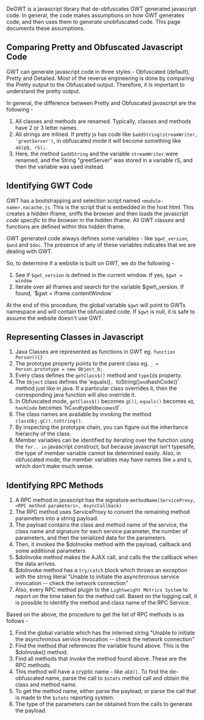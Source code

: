 DeGWT is a javascript library that de-obfuscates GWT generated javascript code. In general, the code makes assumptions on how GWT generates code, and then uses them to generate unobfuscated code. This page documents these assumptions.



## Comparing Pretty and Obfuscated Javascript Code ##
GWT can generate javascript code in three styles - Obfuscated (default), Pretty and Detailed. Most of the reverse engineering is done by comparing the Pretty output to the Obfuscated output. Therefore, it is important to understand the pretty output.

In general, the difference between Pretty and Obfuscated javascript are the following -
  1. All classes and methods are renamed. Typically, classes and methods have 2 or 3 letter names.
  1. All strings are inlined. If pretty js has code like `$addString(streamWriter, 'greetServer')`, in obfuscated mode it will become something like `aG(pQ, rS);`.
  1. Here, the method `$addString` and the variable `streamWriter` were renamed, and the String "greetServer" was stored in a variable rS, and then the variable was used instead.

## Identifying GWT Code ##
GWT has a bootstrapping and selection script named `<module-name>.nocache.js`. This is the script that is embedded in the host html. This creates a hidden iframe, sniffs the browser and then loads the javascript _code specific to the browser_ in the hidden iframe. All GWT classes and functions are defined within this hidden Iframe.

GWT generated code always defines some variables - like `$gwt_version`, `$wnd` and `$doc`. The presence of any of these variables indicates that we are dealing with GWT.

So, to determine if a website is built on GWT, we do the following -
  1. See if `$gwt_version` is defined in the current window. If yes, `$gwt = window`
  1. Iterate over all Iframes and search for the variable $gwt\_version. If found, `$gwt = iframe.contentWindow`

At the end of this procedure, the global variable `$gwt` will point to GWTs namespace and will contain the obfuscated code. If `$gwt` is null, it is safe to assume the website doesn't use GWT.

## Representing Classes in Javascript ##
  1. Java Classes are represented as functions in GWT eg. `function Person(){}`
  1. The prototype property points to the parent class eg. `_ = Person.prototype = new Object_0;`
  1. Every class defines the `getClass$()` method and `typeId$` property.
  1. The `Object` class defines the 'equals()`, `toString()` and `hashCode()` method just like in java. If a particular class overrides it, then the corresponding java function will also override it.
  1. In Obfuscated mode, `getClass$()` becomes `gC()`, `equals()` becomes `eQ`, `hashCode` becomes 'hC` and `typeId` becomes `tI`.
  1. The class names are available by invoking the method `classObj.gC().toString()`.
  1. By inspecting the prototype chain, you can figure out the inheritance hierarchy of the class.
  1. Member variables can be identified by iterating over the function using the `for.. in` javascript construct; but because javascript isn't typesafe, the type of member variable cannot be determined easily. Also, in obfuscated mode, the member variables may have names like `a` and `b`, which don't make much sense.

## Identifying RPC Methods ##
  1. A RPC method in javascript has the signature `methodName(ServiceProxy, <RPC method parameters>, AsyncCallback)`
  1. The RPC method uses ServiceProxy to convert the remaining method parameters into a string payload.
  1. The payload contains the class and method name of the service, the class name and signature for each service parameter, the number of parameters, and then the serialized data for the parameters.
  1. Then, it invokes the $doInvoke method with the payload, callback and some additional parameters
  1. $doInvoke method makes the AJAX call, and calls the the callback when the data arrives.
  1. $doInvoke method has a `try/catch` block which throws an exception with the string literal "Unable to initiate the asynchronous service invocation -- check the network connection"
  1. Also, every RPC method plugin to the `Lightweight Metrics System` to report on the time taken for the method call. Based on the logging call, it is possible to identify the method and class name of the RPC Service.

Based on the above, the procedure to get the list of RPC methods is as follows -
  1. Find the global variable which has the interned string "Unable to initiate the asynchronous service invocation -- check the network connection"
  1. Find the method that references the variable found above. This is the $doInvoke() method.
  1. Find all methods that invoke the method found above. These are the RPC methods.
  1. This method will have a cryptic name - like `aEd()`. To find the de-obfuscated name, parse the call to `$stats` method call and obtain the class and method name.
  1. To get the method name, either parse the payload; or parse the call that is made to the `$stats` reporting system.
  1. The type of the parameters can be obtained from the calls to generate the payload.